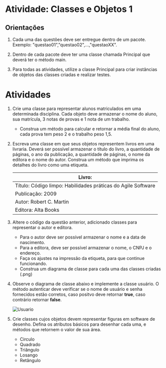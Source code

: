 # Atividade: Classes e Objetos 1
## Orientações

1. Cada uma das questões deve ser entregue dentro de um pacote. Exemplo: "questao01","questao02",...,"questaoXX".

1. Dentro de cada pacote deve ter uma classe chamada Principal que deverá ter o método main.

1. Para todas as atividades, utilize a classe Principal para criar instâncias de objetos das classes criadas e realizar testes.

# Atividades


1. Crie uma classe para representar alunos matriculados em uma determinada disciplina. Cada objeto deve armazenar o nome do aluno, sua matrícula, 3 notas de provas e 1 nota de um trabalho.
    - Construa um método para calcular e retornar a média final do aluno, cada prova tem peso 2 e o trabalho peso 1,5.    

1. Escreva uma classe em que seus objetos representem livros em uma livraria. Deverá ser possível armazenar o título do livro, a quantidade de páginas, o ano da publicação, a quantidade de páginas, o nome da editora e o nome do autor. Construa um método que imprima os detalhes do livro como uma etiqueta.

    |Livro:|
    |---|
    |Título: Código limpo: Habilidades práticas do Agile Software|
    |Publicação: 2009|
    |Autor: Robert C. Martin|
    |Editora: Alta Books|


1. Altere o código da questão anterior, adicionado classes para representar o autor e editora. 
    - Para o autor deve ser possível armazenar o nome e a data de nascimento. 
    - Para a editora, deve ser possível armazenar o nome, o CNPJ e o endereço.
    - Faça os ajustes na impressão da etiqueta, para que continue funcionando.
    - Construa um diagrama de classe para cada uma das classes criadas (.png)


1. Observe o diagrama de classe abaixo e implemente a classe usuário. O método autenticar deve verificar se o nome de usuário e senha fornecidos estão corretos, caso positvo deve retornar **true**, caso contrário retornar **false**.

    ![Usuario](http://www.plantuml.com/plantuml/proxy?cache=no&src=https://raw.githubusercontent.com/IFNMG-Almenara-Classes/lista-classes-objetos/main/assets/usuario.iuml)

1. Crie classes cujos objetos devem representar figuras em software de desenho. Defina os atributos básicos para desenhar cada uma, e métodos que retornem o valor de sua área.
    
    - Circulo
    - Quadrado
    - Triângulo
    - Losango
    - Retângulo
    
